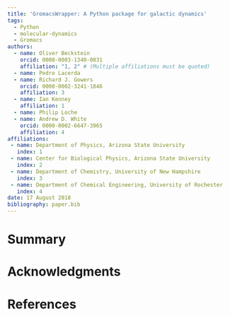 ```yaml
---
title: 'GromacsWrapper: A Python package for galactic dynamics'
tags:
  - Python
  - molecular-dynamics
  - Gromacs
authors:
  - name: Oliver Beckstein
    orcid: 0000-0003-1340-0831
    affiliation: "1, 2" # (Multiple affiliations must be quoted)
  - name: Pedro Lacerda
  - name: Richard J. Gowers
    orcid: 0000-0002-3241-1846
    affiliation: 3
  - name: Ian Kenney
    affiliation: 1
  - name: Philip Loche
  - name: Andrew D. White
    orcid: 0000-0002-6647-3965
    affiliation: 4
affiliations:
 - name: Department of Physics, Arizona State University
   index: 1
 - name: Center for Biological Physics, Arizona State University
   index: 2
 - name: Department of Chemistry, University of New Hampshire
   index: 3
 - name: Department of Chemical Engineering, University of Rochester
   index: 4
date: 17 August 2018
bibliography: paper.bib
---
```


# Summary

# Acknowledgments

# References
